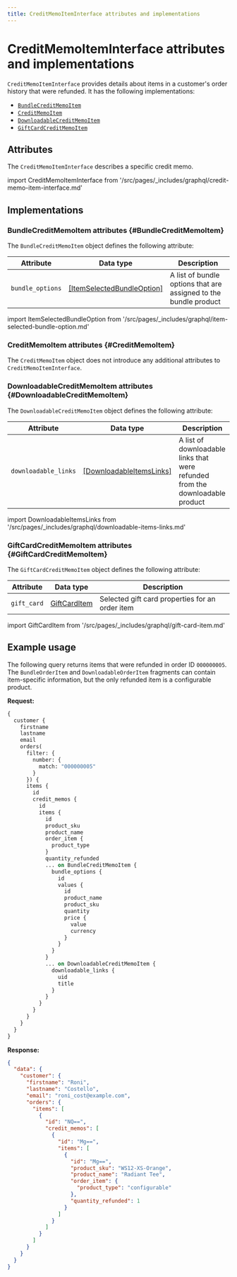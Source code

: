 ```yaml
---
title: CreditMemoItemInterface attributes and implementations
---
```


# CreditMemoItemInterface attributes and implementations

`CreditMemoItemInterface` provides details about items in a customer's order history that were refunded. It has the following implementations:

*  [`BundleCreditMemoItem`](#BundleCreditMemoItem)
*  [`CreditMemoItem`](#CreditMemoItem)
*  [`DownloadableCreditMemoItem`](#DownloadableCreditMemoItem)
*  [`GiftCardCreditMemoItem`](#GiftCardCreditMemoItem)

## Attributes

The `CreditMemoItemInterface` describes a specific credit memo.

import CreditMemoItemInterface from '/src/pages/_includes/graphql/credit-memo-item-interface.md'

<CreditMemoItemInterface />

## Implementations

### BundleCreditMemoItem attributes {#BundleCreditMemoItem}

The `BundleCreditMemoItem` object defines the following attribute:

Attribute | Data type | Description
--- | --- | ---
`bundle_options` | [[ItemSelectedBundleOption]](#ItemSelectedBundleOption) | A list of bundle options that are assigned to the bundle product

import ItemSelectedBundleOption from '/src/pages/_includes/graphql/item-selected-bundle-option.md'

<ItemSelectedBundleOption />

### CreditMemoItem attributes {#CreditMemoItem}

The `CreditMemoItem` object does not introduce any additional attributes to `CreditMemoItemInterface`.

### DownloadableCreditMemoItem attributes {#DownloadableCreditMemoItem}

The `DownloadableCreditMemoItem` object defines the following attribute:

Attribute | Data type | Description
--- | --- | ---
`downloadable_links` | [[DownloadableItemsLinks]](#DownloadableItemsLinks) | A list of downloadable links that were refunded from the downloadable product

import DownloadableItemsLinks from '/src/pages/_includes/graphql/downloadable-items-links.md'

<DownloadableItemsLinks />

### GiftCardCreditMemoItem attributes {#GiftCardCreditMemoItem}

The `GiftCardCreditMemoItem` object defines the following attribute:

Attribute | Data type | Description
--- | --- | ---
`gift_card` | [GiftCardItem](#GiftCardItem) | Selected gift card properties for an order item

import GiftCardItem from '/src/pages/_includes/graphql/gift-card-item.md'

<GiftCardItem />

## Example usage

The following query returns items that were refunded in order ID `000000005`. The `BundleOrderItem` and `DownloadableOrderItem` fragments can contain item-specific information, but the only refunded item is a configurable product.

**Request:**

```graphql
{
  customer {
    firstname
    lastname
    email
    orders(
      filter: {
        number: {
          match: "000000005"
        }
      }) {
      items {
        id
        credit_memos {
          id
          items {
            id
            product_sku
            product_name
            order_item {
              product_type
            }
            quantity_refunded
            ... on BundleCreditMemoItem {
              bundle_options {
                id
                values {
                  id
                  product_name
                  product_sku
                  quantity
                  price {
                    value
                    currency
                  }
                }
              }
            }
            ... on DownloadableCreditMemoItem {
              downloadable_links {
                uid
                title
              }
            }
          }
        }
      }
    }
  }
}
```
**Response:**

```json
{
  "data": {
    "customer": {
      "firstname": "Roni",
      "lastname": "Costello",
      "email": "roni_cost@example.com",
      "orders": {
        "items": [
          {
            "id": "NQ==",
            "credit_memos": [
              {
                "id": "Mg==",
                "items": [
                  {
                    "id": "Mg==",
                    "product_sku": "WS12-XS-Orange",
                    "product_name": "Radiant Tee",
                    "order_item": {
                      "product_type": "configurable"
                    },
                    "quantity_refunded": 1
                  }
                ]
              }
            ]
          }
        ]
      }
    }
  }
}
```
